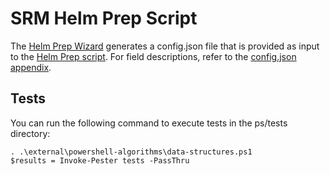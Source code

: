 # SRM Helm Prep Script

The [Helm Prep Wizard](../helm-prep-wizard.ps1) generates a config.json file that is provided as input to the [Helm Prep script](helm-prep.ps1). For field descriptions, refer to the [config.json appendix](../docs/DeploymentGuide.md#configjson).

## Tests

You can run the following command to execute tests in the ps/tests directory:

```
. .\external\powershell-algorithms\data-structures.ps1
$results = Invoke-Pester tests -PassThru
```